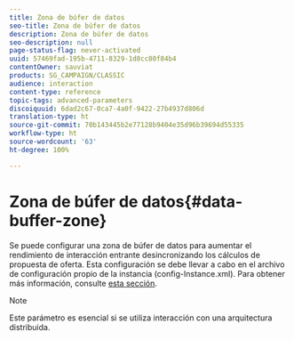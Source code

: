 ```yaml
---
title: Zona de búfer de datos
seo-title: Zona de búfer de datos
description: Zona de búfer de datos
seo-description: null
page-status-flag: never-activated
uuid: 57469fad-195b-4711-8329-1d8cc80f84b4
contentOwner: sauviat
products: SG_CAMPAIGN/CLASSIC
audience: interaction
content-type: reference
topic-tags: advanced-parameters
discoiquuid: 6dad2c67-0ca7-4a0f-9422-27b4937d806d
translation-type: ht
source-git-commit: 70b143445b2e77128b9404e35d96b39694d55335
workflow-type: ht
source-wordcount: '63'
ht-degree: 100%

---
```



# Zona de búfer de datos{#data-buffer-zone}

Se puede configurar una zona de búfer de datos para aumentar el rendimiento de interacción entrante desincronizando los cálculos de propuesta de oferta. Esta configuración se debe llevar a cabo en el archivo de configuración propio de la instancia (config-Instance.xml). Para obtener más información, consulte [esta sección](../../installation/using/interaction---data-buffer.md).

>[!NOTE]
>
>Este parámetro es esencial si se utiliza interacción con una arquitectura distribuida.

